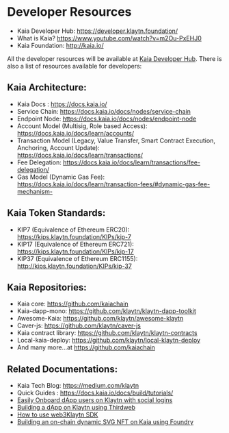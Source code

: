 # Developer Resources

* Kaia Developer Hub: https://developer.klaytn.foundation/
* What is Kaia? https://www.youtube.com/watch?v=m2Ou-PxEHJ0
* Kaia Foundation: http://kaia.io/

All the developer resources will be available at [Kaia Developer Hub](https://developer.klaytn.foundation/). There is also a list of resources available for developers:

## Kaia Architecture:
* Kaia Docs : https://docs.kaia.io/ 	
* Service Chain: https://docs.kaia.io/docs/nodes/service-chain
* Endpoint Node: https://docs.kaia.io/docs/nodes/endpoint-node
* Account Model (Multisig, Role based Access): https://docs.kaia.io/docs/learn/accounts/
* Transaction Model (Legacy, Value Transfer, Smart Contract Execution, Anchoring, Account Update): https://docs.kaia.io/docs/learn/transactions/
* Fee Delegation: https://docs.kaia.io/docs/learn/transactions/fee-delegation/
* Gas Model (Dynamic Gas Fee): https://docs.kaia.io/docs/learn/transaction-fees/#dynamic-gas-fee-mechanism- 

## Kaia Token Standards:
* KIP7 (Equivalence of Ethereum ERC20): https://kips.klaytn.foundation/KIPs/kip-7
* KIP17 (Equivalence of Ethereum ERC721): https://kips.klaytn.foundation/KIPs/kip-17
* KIP37 (Equivalence of Ethereum ERC1155): http://kips.klaytn.foundation/KIPs/kip-37 

## Kaia Repositories:
* Kaia core: https://github.com/kaiachain
* Kaia-dapp-mono: https://github.com/klaytn/klaytn-dapp-toolkit  
* Awesome-Kaia: https://github.com/klaytn/awesome-klaytn 
* Caver-js: https://github.com/klaytn/caver-js
* Kaia contract library: https://github.com/klaytn/klaytn-contracts   
* Local-kaia-deploy: https://github.com/klaytn/local-klaytn-deploy   
* And many more...at https://github.com/kaiachain

## Related Documentations:
* Kaia Tech Blog: https://medium.com/klaytn  
* Quick Guides : https://docs.kaia.io/docs/build/tutorials/ 
* [Easily Onboard dApp users on Klaytn with social logins](https://medium.com/klaytn/easily-onboard-dapp-users-on-klaytn-with-web3-social-logins-73c2c058fbfc)
* [Building a dApp on Klaytn using Thirdweb](https://medium.com/klaytn/building-a-dapp-on-klaytn-using-thirdweb-e34b6fa946bc)
* [How to use web3Klaytn SDK](https://medium.com/klaytn/how-to-use-web3klaytn-sdk-686311853757)
* [Building an on-chain dynamic SVG NFT on Kaia  using Foundry](https://medium.com/klaytn/building-an-on-chain-dynamic-svg-nft-using-foundry-9bfbdfe0c7c8)
 
 
